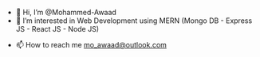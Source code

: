 - 👋 Hi, I’m @Mohammed-Awaad
- 👀 I’m interested in Web Development using MERN (Mongo DB - Express JS - React JS - Node JS)
<!-- - 🌱 I’m currently learning ... -->
<!-- - 💞️ I’m looking to collaborate on ... -->
- 📫 How to reach me mo_awaad@outlook.com

<!---
Mohammed-Awaad/Mohammed-Awaad is a ✨ special ✨ repository because its `README.md` (this file) appears on your GitHub profile.
You can click the Preview link to take a look at your changes.
--->
